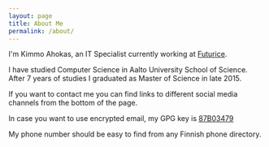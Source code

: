 ```yaml
---
layout: page
title: About Me
permalink: /about/
---
```


I'm Kimmo Ahokas, an IT Specialist currently working at [Futurice][futurice].

I have studied Computer Science in Aalto University School of Science. After 7 years of studies I graduated as Master of Science in late 2015.

If you want to contact me you can find links to different social media channels from the bottom of the page.

In case you want to use encrypted email, my GPG key is [87B03479](/87B03479.asc)

My phone number should be easy to find from any Finnish phone directory.

[futurice]: https://futurice.com "Futurice"
